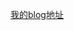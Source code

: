 [我的blog地址](https://dummyekko.github.io/archives)

<!---
DummyEkko/DummyEkko is a ✨ special ✨ repository because its `README.md` (this file) appears on your GitHub profile.
You can click the Preview link to take a look at your changes.
--->
